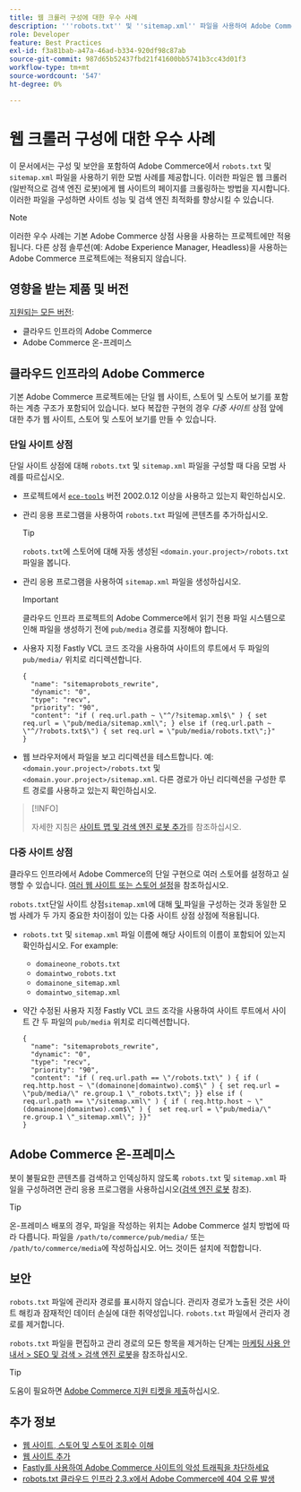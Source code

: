 ```yaml
---
title: 웹 크롤러 구성에 대한 우수 사례
description: '''robots.txt'' 및 ''sitemap.xml'' 파일을 사용하여 Adobe Commerce 사이트에 대한 지침을 웹 크롤러에 전달하는 방법을 알아봅니다.'
role: Developer
feature: Best Practices
exl-id: f3a81bab-a47a-46ad-b334-920df98c87ab
source-git-commit: 987d65b52437fbd21f41600bb5741b3cc43d01f3
workflow-type: tm+mt
source-wordcount: '547'
ht-degree: 0%

---
```



# 웹 크롤러 구성에 대한 우수 사례

이 문서에서는 구성 및 보안을 포함하여 Adobe Commerce에서 `robots.txt` 및 `sitemap.xml` 파일을 사용하기 위한 모범 사례를 제공합니다. 이러한 파일은 웹 크롤러(일반적으로 검색 엔진 로봇)에게 웹 사이트의 페이지를 크롤링하는 방법을 지시합니다. 이러한 파일을 구성하면 사이트 성능 및 검색 엔진 최적화를 향상시킬 수 있습니다.

>[!NOTE]
>
>이러한 우수 사례는 기본 Adobe Commerce 상점 사용을 사용하는 프로젝트에만 적용됩니다. 다른 상점 솔루션(예: Adobe Experience Manager, Headless)을 사용하는 Adobe Commerce 프로젝트에는 적용되지 않습니다.

## 영향을 받는 제품 및 버전

[지원되는 모든 버전](../../../release/versions.md):

- 클라우드 인프라의 Adobe Commerce
- Adobe Commerce 온-프레미스

## 클라우드 인프라의 Adobe Commerce

기본 Adobe Commerce 프로젝트에는 단일 웹 사이트, 스토어 및 스토어 보기를 포함하는 계층 구조가 포함되어 있습니다. 보다 복잡한 구현의 경우 _다중 사이트_ 상점 앞에 대한 추가 웹 사이트, 스토어 및 스토어 보기를 만들 수 있습니다.

### 단일 사이트 상점

단일 사이트 상점에 대해 `robots.txt` 및 `sitemap.xml` 파일을 구성할 때 다음 모범 사례를 따르십시오.

- 프로젝트에서 [`ece-tools`](https://experienceleague.adobe.com/en/docs/commerce-cloud-service/user-guide/release-notes/ece-tools-package) 버전 2002.0.12 이상을 사용하고 있는지 확인하십시오.
- 관리 응용 프로그램을 사용하여 `robots.txt` 파일에 콘텐츠를 추가하십시오.

  >[!TIP]
  >
  >`robots.txt`에 스토어에 대해 자동 생성된 `<domain.your.project>/robots.txt` 파일을 봅니다.

- 관리 응용 프로그램을 사용하여 `sitemap.xml` 파일을 생성하십시오.

  >[!IMPORTANT]
  >
  >클라우드 인프라 프로젝트의 Adobe Commerce에서 읽기 전용 파일 시스템으로 인해 파일을 생성하기 전에 `pub/media` 경로를 지정해야 합니다.

- 사용자 지정 Fastly VCL 코드 조각을 사용하여 사이트의 루트에서 두 파일의 `pub/media/` 위치로 리디렉션합니다.

  ```vcl
  {
    "name": "sitemaprobots_rewrite",
    "dynamic": "0",
    "type": "recv",
    "priority": "90",
    "content": "if ( req.url.path ~ \"^/?sitemap.xml$\" ) { set req.url = \"pub/media/sitemap.xml\"; } else if (req.url.path ~ \"^/?robots.txt$\") { set req.url = \"pub/media/robots.txt\";}"
  }
  ```

- 웹 브라우저에서 파일을 보고 리디렉션을 테스트합니다. 예: `<domain.your.project>/robots.txt` 및 `<domain.your.project>/sitemap.xml`. 다른 경로가 아닌 리디렉션을 구성한 루트 경로를 사용하고 있는지 확인하십시오.

>[!INFO]
>
>자세한 지침은 [사이트 맵 및 검색 엔진 로봇 추가](https://experienceleague.adobe.com/en/docs/commerce-cloud-service/user-guide/configure-store/robots-sitemap)를 참조하십시오.


### 다중 사이트 상점

클라우드 인프라에서 Adobe Commerce의 단일 구현으로 여러 스토어를 설정하고 실행할 수 있습니다. [여러 웹 사이트 또는 스토어 설정](https://experienceleague.adobe.com/en/docs/commerce-cloud-service/user-guide/configure-store/multiple-sites)을 참조하십시오.

`robots.txt`단일 사이트 상점`sitemap.xml`에 대해 [ 및 ](#single-site-storefronts) 파일을 구성하는 것과 동일한 모범 사례가 두 가지 중요한 차이점이 있는 다중 사이트 상점 상점에 적용됩니다.

- `robots.txt` 및 `sitemap.xml` 파일 이름에 해당 사이트의 이름이 포함되어 있는지 확인하십시오. For example:
   - `domaineone_robots.txt`
   - `domaintwo_robots.txt`
   - `domainone_sitemap.xml`
   - `domaintwo_sitemap.xml`

- 약간 수정된 사용자 지정 Fastly VCL 코드 조각을 사용하여 사이트 루트에서 사이트 간 두 파일의 `pub/media` 위치로 리디렉션합니다.

  ```vcl
  {
    "name": "sitemaprobots_rewrite",
    "dynamic": "0",
    "type": "recv",
    "priority": "90",
    "content": "if ( req.url.path == \"/robots.txt\" ) { if ( req.http.host ~ \"(domainone|domaintwo).com$\" ) { set req.url = \"pub/media/\" re.group.1 \"_robots.txt\"; }} else if ( req.url.path == \"/sitemap.xml\" ) { if ( req.http.host ~ \"(domainone|domaintwo).com$\" ) {  set req.url = \"pub/media/\" re.group.1 \"_sitemap.xml\"; }}"
  }
  ```

## Adobe Commerce 온-프레미스

봇이 불필요한 콘텐츠를 검색하고 인덱싱하지 않도록 `robots.txt` 및 `sitemap.xml` 파일을 구성하려면 관리 응용 프로그램을 사용하십시오([검색 엔진 로봇](https://experienceleague.adobe.com/docs/commerce-admin/marketing/seo/seo-overview.html#search-engine-robots) 참조).

>[!TIP]
>
>온-프레미스 배포의 경우, 파일을 작성하는 위치는 Adobe Commerce 설치 방법에 따라 다릅니다. 파일을 `/path/to/commerce/pub/media/` 또는 `/path/to/commerce/media`에 작성하십시오. 어느 것이든 설치에 적합합니다.

## 보안

`robots.txt` 파일에 관리자 경로를 표시하지 않습니다. 관리자 경로가 노출된 것은 사이트 해킹과 잠재적인 데이터 손실에 대한 취약성입니다. `robots.txt` 파일에서 관리자 경로를 제거합니다.

`robots.txt` 파일을 편집하고 관리 경로의 모든 항목을 제거하는 단계는 [마케팅 사용 안내서 > SEO 및 검색 > 검색 엔진 로봇](https://experienceleague.adobe.com/docs/commerce-admin/marketing/seo/seo-overview.html#search-engine-robots)을 참조하십시오.

>[!TIP]
>
>도움이 필요하면 [Adobe Commerce 지원 티켓을 제출](https://experienceleague.adobe.com/docs/commerce-knowledge-base/kb/help-center-guide/magento-help-center-user-guide.html#submit-ticket)하십시오.

## 추가 정보

- [웹 사이트, 스토어 및 스토어 조회수 이해](https://experienceleague.adobe.com/en/docs/commerce-cloud-service/user-guide/configure-store/best-practices)
- [웹 사이트 추가](https://experienceleague.adobe.com/en/docs/commerce-admin/stores-sales/site-store/stores#add-websites)
- [Fastly를 사용하여 Adobe Commerce 사이트의 악성 트래픽을 차단하세요](https://experienceleague.adobe.com/en/docs/commerce-cloud-service/user-guide/cdn/custom-vcl-snippets/fastly-vcl-blocking)
- [robots.txt 클라우드 인프라 2.3.x에서 Adobe Commerce에 404 오류 발생](https://experienceleague.adobe.com/docs/commerce-knowledge-base/kb/troubleshooting/miscellaneous/robots.txt-gives-404-error-magento-commerce-cloud-2.3.x.html)
